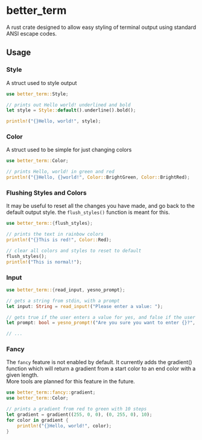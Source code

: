# better_term
A rust crate designed to allow easy styling of terminal output using standard ANSI escape codes.

## Usage
### Style
A struct used to style output
```rust
use better_term::Style;

// prints out Hello world! underlined and bold
let style = Style::default().underline().bold();

println!("{}Hello, world!", style);
```

### Color
A struct used to be simple for just changing colors
```rust
use better_term::Color;

// prints Hello, world! in green and red
println!("{}Hello, {}world!", Color::BrightGreen, Color::BrightRed);
```

### Flushing Styles and Colors
It may be useful to reset all the changes you have made, and go back to the default output style. the `flush_styles()` function is meant for this.
```rust
use better_term::{flush_styles};

// prints the text in rainbow colors
println!("{}This is red!", Color::Red);

// clear all colors and styles to reset to default
flush_styles();
println!("This is normal!");
```

### Input
```rust
use better_term::{read_input, yesno_prompt};

// gets a string from stdin, with a prompt
let input: String = read_input!("Please enter a value: ");

// gets true if the user enters a value for yes, and false if the user enters no
let prompt: bool = yesno_prompt!("Are you sure you want to enter {}?", input);

// ...
```

### Fancy
The `fancy` feature is not enabled by default. It currently adds the gradient() function which will return a gradient from a start color to an end color with a given length.  
More tools are planned for this feature in the future.
```rust
use better_term::fancy::gradient;
use better_term::Color;

// prints a gradient from red to green with 10 steps
let gradient = gradient((255, 0, 0), (0, 255, 0), 10);
for color in gradient {
    println!("{}Hello, world!", color);
}
```